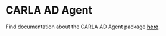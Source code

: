 # CARLA AD Agent

Find documentation about the CARLA AD Agent package [__here__](https://carla.readthedocs.io/projects/ros-bridge/en/latest/carla_ad_agent/).
